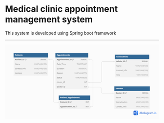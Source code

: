 # Medical clinic appointment management system

This system is developed using Spring boot framework

---
<p align="center">
<img src="src/main/resources/img/clinic.png" alt="Clinic ERD">
</p>